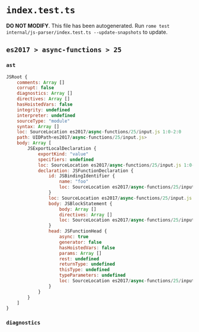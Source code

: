 # `index.test.ts`

**DO NOT MODIFY**. This file has been autogenerated. Run `rome test internal/js-parser/index.test.ts --update-snapshots` to update.

## `es2017 > async-functions > 25`

### `ast`

```javascript
JSRoot {
	comments: Array []
	corrupt: false
	diagnostics: Array []
	directives: Array []
	hasHoistedVars: false
	integrity: undefined
	interpreter: undefined
	sourceType: "module"
	syntax: Array []
	loc: SourceLocation es2017/async-functions/25/input.js 1:0-2:0
	path: UIDPath<es2017/async-functions/25/input.js>
	body: Array [
		JSExportLocalDeclaration {
			exportKind: "value"
			specifiers: undefined
			loc: SourceLocation es2017/async-functions/25/input.js 1:0-1:30
			declaration: JSFunctionDeclaration {
				id: JSBindingIdentifier {
					name: "foo"
					loc: SourceLocation es2017/async-functions/25/input.js 1:22-1:25 (foo)
				}
				loc: SourceLocation es2017/async-functions/25/input.js 1:7-1:30
				body: JSBlockStatement {
					body: Array []
					directives: Array []
					loc: SourceLocation es2017/async-functions/25/input.js 1:28-1:30
				}
				head: JSFunctionHead {
					async: true
					generator: false
					hasHoistedVars: false
					params: Array []
					rest: undefined
					returnType: undefined
					thisType: undefined
					typeParameters: undefined
					loc: SourceLocation es2017/async-functions/25/input.js 1:25-1:27
				}
			}
		}
	]
}
```

### `diagnostics`

```

```
